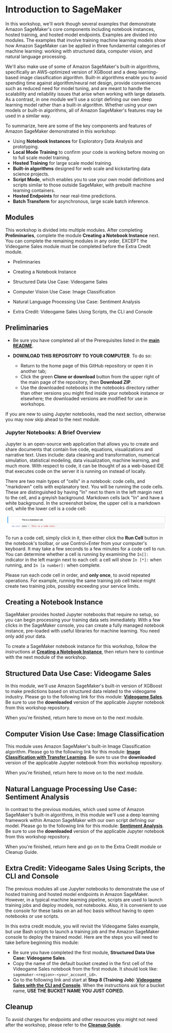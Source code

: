 # Introduction to SageMaker

In this workshop, we'll work though several examples that demonstrate Amazon SageMaker's core components including notebook instances, hosted training, and hosted model endpoints.  Examples are divided into modules.  The examples that involve training machine learning models show how Amazon SageMaker can be applied in three fundamental categories of machine learning:  working with structured data, computer vision, and natural language processing.  

We'll also make use of some of Amazon SageMaker's built-in algorithms, specifically an AWS-optimized version of XGBoost and a deep learning-based image classification algorithm.  Built-in algorithms enable you to avoid spending time against algorithm/neural net design, provide conveniences such as reduced need for model tuning, and are meant to handle the scalability and reliability issues that arise when working with large datasets.  As a contrast, in one module we'll use a script defining our own deep learning model rather than a built-in algorithm.  Whether using your own models or built-in algorithms, all of Amazon SageMaker's features may be used in a similar way.  

To summarize, here are some of the key components and features of Amazon SageMaker demonstrated in this workshop:

- Using **Notebook Instances** for Exploratory Data Analysis and prototyping.
- **Local Mode Training** to confirm your code is working before moving on to full scale model training.
- **Hosted Training** for large scale model training.
- **Built-in algorithms** designed for web scale and kickstarting data science projects.
- **Script Mode**, which enables you to use your own model definitions and scripts similar to those outside SageMaker, with prebuilt machine learning containers.
- **Hosted Endpoints** for near real-time predictions.
- **Batch Transform** for asynchronous, large scale batch inference.



## Modules

This workshop is divided into multiple modules. After completing **Preliminaries**, complete the module **Creating a Notebook Instance** next.  You can complete the remaining modules in any order, EXCEPT the Videogame Sales module must be completed before the Extra Credit module. 

- Preliminaries

- Creating a Notebook Instance

- Structured Data Use Case:  Videogame Sales 

- Computer Vision Use Case:  Image Classification  

- Natural Language Processing Use Case:  Sentiment Analysis 

- Extra Credit:  Videogame Sales Using Scripts, the CLI and Console


## Preliminaries

- Be sure you have completed all of the Prerequisites listed in the [**main README**](../README.md). 

- **DOWNLOAD THIS REPOSITORY TO YOUR COMPUTER**. To do so:
  - Return to the home page of this GitHub repository or open it in another tab;
  - Click the green **Clone or download** button from the upper right of the main page of the repository, then **Download ZIP**.
  - Use the downloaded notebooks in the notebooks directory rather than other versions you might find inside your notebook instance or elsewhere; the downloaded versions are modified for use in workshops.  

If you are new to using Jupyter notebooks, read the next section, otherwise you may now skip ahead to the next module.

### Jupyter Notebooks:  A Brief Overview

Jupyter is an open-source web application that allows you to create and share documents that contain live code, equations, visualizations and narrative text. Uses include: data cleaning and transformation, numerical simulation, statistical modeling, data visualization, machine learning, and much more. With respect to code, it can be thought of as a web-based IDE that executes code on the server it is running on instead of locally. 

There are two main types of "cells" in a notebook:  code cells, and "markdown" cells with explanatory text. You will be running the code cells.  These are distinguished by having "In" next to them in the left margin next to the cell, and a greyish background.  Markdown cells lack "In" and have a white background. In the screenshot below, the upper cell is a markdown cell, while the lower cell is a code cell:

![Cells](../images/cells.png)

To run a code cell, simply click in it, then either click the **Run Cell** button in the notebook's toolbar, or use Control+Enter from your computer's keyboard. It may take a few seconds to a few minutes for a code cell to run. You can determine whether a cell is running by examining the `In[]:` indicator in the left margin next to each cell:  a cell will show `In [*]:` when running, and `In [a number]:` when complete.

Please run each code cell in order, and **only once**, to avoid repeated operations.  For example, running the same training job cell twice might create two training jobs, possibly exceeding your service limits.


## Creating a Notebook Instance

SageMaker provides hosted Jupyter notebooks that require no setup, so you can begin processing your training data sets immediately. With a few clicks in the SageMaker console, you can create a fully managed notebook instance, pre-loaded with useful libraries for machine learning. You need only add your data.

To create a SageMaker notebook instance for this workshop, follow the instructions at [**Creating a Notebook Instance**](../NotebookCreation), then return here to continue with the next module of the workshop.


## Structured Data Use Case:  Videogame Sales

In this module, we'll use Amazon SageMaker's built-in version of XGBoost to make predictions based on structured data related to the videogame industry.  Please go to the following link for this module:  [**Videogame Sales**](../modules/Video_Game_Sales.md).  Be sure to use the **downloaded** version of the applicable Jupyter notebook from this workshop repository.  

When you're finished, return here to move on to the next module.  


## Computer Vision Use Case:  Image Classification

This module uses Amazon SageMaker's built-in Image Classification algorithm.  Please go to the following link for this module:  [**Image Classification with Transfer Learning**](../modules/Image_Classification_Transfer_Learning.md).  Be sure to use the **downloaded** version of the applicable Jupyter notebook from this workshop repository.  

When you're finished, return here to move on to the next module.  


## Natural Language Processing Use Case:  Sentiment Analysis  

In contrast to the previous modules, which used some of Amazon SageMaker's built-in algorithms, in this module we'll use a deep learning framework within Amazon SageMaker with our own script defining our model.  Please go to the following link for this module:  [**Sentiment Analysis**](../modules/Sentiment_Analysis.md).  Be sure to use the **downloaded** version of the applicable Jupyter notebook from this workshop repository.  

When you're finished, return here and go on to the Extra Credit module or Cleanup Guide.  


## Extra Credit:  Videogame Sales Using Scripts, the CLI and Console 

The previous modules all use Jupyter notebooks to demonstrate the use of hosted training and hosted model endpoints in Amazon SageMaker.  However, in a typical machine learning pipeline, scripts are used to launch training jobs and deploy models, not notebooks.  Also, it is convenient to use the console for these tasks on an ad hoc basis without having to open notebooks or use scripts.

In this extra credit module, you will revisit the Videogame Sales example, but use Bash scripts to launch a training job and the Amazon SageMaker console to deploy the trained model.  Here are the steps you will need to take before beginning this module:

- Be sure you have completed the first module, **Structured Data Use Case:  Videogame Sales**.
- Copy the name of the default bucket created in the first cell of the Videogame Sales notebook from the first module.  It should look like:  `sagemaker-<region>-<your_account_id>`.
- Go to the following link and start at **Step 8 (Training Job)**:  [**Videogame Sales with the CLI and Console**](../modules/Video_Game_Sales_CLI_Console.md).  When the instructions ask for a bucket name, **USE THE BUCKET NAME YOU JUST COPIED.**

## Cleanup

To avoid charges for endpoints and other resources you might not need after the workshop, please refer to the [**Cleanup Guide**](../CleanupGuide).


